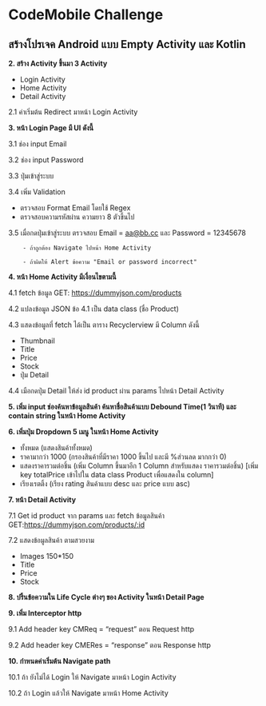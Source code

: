 # CodeMobile Challenge

## สร้างโปรเจค Android แบบ Empty Activity และ Kotlin
<b>2. สร้าง Activity ขึ้นมา 3 Activity</b>
 - Login Activity
 - Home Activity
 - Detail Activity

2.1 ค่าเริ่มต้น Redirect มาหน้า Login Activity

<b>3. หน้า Login Page มี UI ดังนี้</b>

3.1 ช่อง input Email

3.2 ช่อง input Password

3.3 ปุ่มเข้าสู่ระบบ

3.4 เพิ่ม Validation

- ตรวจสอบ Format Email โดยใช้ Regex
- ตรวจสอบความรหัสผ่าน ความยาว 8 ตัวขึ้นไป
  
3.5 เมื่อกดปุ่มเข้าสู่ระบบ ตรวจสอบ Email = aa@bb.cc และ Password = 12345678 

        - ถ้าถูกต้อง Navigate ไปหน้า Home Activity
         
        - ถ้าผิดให้ Alert ข้อความ "Email or password incorrect"

<b>4. หน้า Home Activity มีเงื่อนไขตามนี้</b>

4.1 fetch ข้อมูล GET: https://dummyjson.com/products 

4.2 แปลงข้อมูล JSON ข้อ 4.1 เป็น data class (ชื่อ Product) 

4.3 แสดงข้อมูลที่ fetch ได้เป็น ตาราง Recyclerview มี Column ดังนี้
  - Thumbnail
  - Title
  - Price
  - Stock
  - ปุ่ม Detail

4.4 เมือกดปุ่ม Detail ให้ส่ง id product ผ่าน params ไปหน้า Detail Activity
 
<b>5. เพิ่ม input ช่องค้นหาข้อมูลสินค้า ค้นหาชื่อสินค้าแบบ Debound Time(1 วินาที) และ contain string ในหน้า Home Activity</b>

<b>6. เพิ่มปุ่ม Dropdown 5 เมนู ในหน้า Home Activity</b>
  - ทั้งหมด (แสดงสินค้าทั้งหมด)
  - ราคามากว่า 1000 (กรองสินค้าที่มีราคา 1000 ขึ้นไป และมี %ส่วนลด มากกว่า 0) 
  - แสดงราคารวมต่อชิ้น (เพิ่ม Column ขึ้นมาอีก 1 Column สำหรับแสดง ราคารวมต่อชิ้น) [เพิ่ม key totalPrice เข้าไปใน data class Product เพื่อแสดงใน column]
  - เรียงเรตติ้ง (เรียง rating สินค้าแบบ desc และ price แบบ asc)  
 
<b>7. หน้า Detail Activity</b>

7.1 Get id product จาก params และ fetch ข้อมูลสินค้า GET:https://dummyjson.com/products/:id   

7.2 แสดงข้อมูลสินค้า ตามสวยงาม
  - Images 150*150
  - Title
  - Price
  - Stock
  
<b>8. ปริ้นข้อความใน Life Cycle ต่างๆ ของ Activity ในหน้า Detail Page </b>

<b>9. เพิ่ม Interceptor http</b>

9.1 Add header key CMReq = “request” ตอน Request http

9.2 Add header key CMERes = “response” ตอน Response http
 
<b>10. กำหนดค่าเริ่มต้น Navigate path</b>

10.1 ถ้า ยังไม่ได้ Login ให้ Navigate มาหน้า Login Activity

10.2 ถ้า Login แล้วให้ Navigate มาหน้า Home Activity
 
